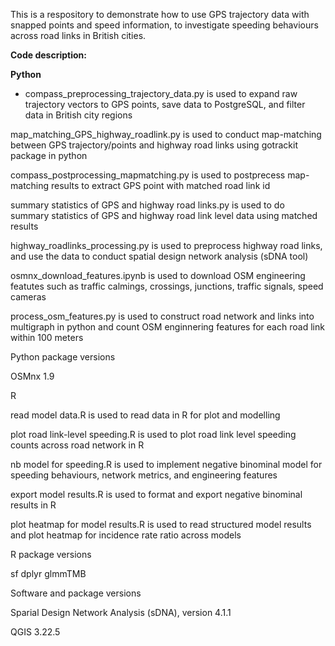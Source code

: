 This is a respository to demonstrate how to use GPS trajectory data with snapped points and speed information, to investigate speeding behaviours across road links in British cities.

**Code description:**

**Python**

* compass_preprocessing_trajectory_data.py is used to expand raw trajectory vectors to GPS points, save data to PostgreSQL, and filter data in British city regions

map_matching_GPS_highway_roadlink.py is used to conduct map-matching between GPS trajectory/points and highway road links using gotrackit package in python

compass_postprocessing_mapmatching.py is used to postprecess map-matching results to extract GPS point with matched road link id

summary statistics of GPS and highway road links.py is used to do summary statistics of GPS and highway road link level data using matched results

highway_roadlinks_processing.py is used to preprocess highway road links, and use the data to conduct spatial design network analysis (sDNA tool)

osmnx_download_features.ipynb is used to download OSM engineering featutes such as traffic calmings, crossings, junctions, traffic signals, speed cameras

process_osm_features.py is used to construct road network and links into multigraph in python and count OSM enginnering features for each road link within 100 meters


Python package versions

OSMnx 1.9


R

read model data.R is used to read data in R for plot and modelling

plot road link-level speeding.R is used to plot road link level speeding counts across road network in R

nb model for speeding.R is used to implement negative binominal model for speeding behaviours, network metrics, and engineering features

export model results.R is used to format and export negative binominal results in R

plot heatmap for model results.R is used to read structured model results and plot heatmap for incidence rate ratio across models


R package versions

sf
dplyr
glmmTMB


Software and package versions

Sparial Design Network Analysis (sDNA), version 4.1.1

QGIS 3.22.5


